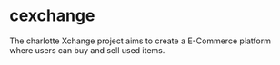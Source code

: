 # cexchange
The charlotte Xchange project aims to create a E-Commerce platform where users can buy and sell used items.
